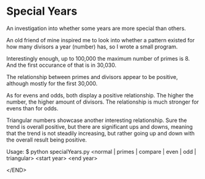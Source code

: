 # Special Years
An investigation into whether some years are more special than others.

An old friend of mine inspired me to look into whether a pattern existed for how many divisors a year (number) has, so I wrote a small program.

Interestingly enough, up to 100,000 the maximum number of primes is 8. And the first occurance of that is in 30,030.

The relationship between primes and divisors appear to be positive, although mostly for the first 30,000.

As for evens and odds, both display a positive relationship. The higher the number, the higher amount of divisors. The relationship is much stronger for evens than for odds.

Triangular numbers showcase another interesting relationship. Sure the trend is overall positive, but there are significant ups and downs, meaning that the trend is not steadily increasing, but rather going up and down with the overall result being positive.

Usage:
$ python specialYears.py \<normal | primes | compare | even | odd | triangular\> \<start year\> \<end year\>

\</END\>